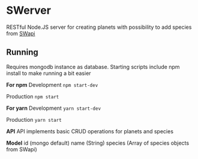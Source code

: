# SWerver
RESTful Node.JS server for creating planets with possibility to add species from <a href="https://swapi.co/api/">SWapi</a>


## Running

Requires mongodb instance as database.
Starting scripts include npm install to make running a bit easier

**For npm**
Development
```npm start-dev```

Production
```npm start```

**For yarn**
Development
```yarn start-dev```

Production
```yarn start```


**API**
API implements basic CRUD operations for planets and species

**Model**
id (mongo default)
name (String)
species (Array of species objects from SWapi)
